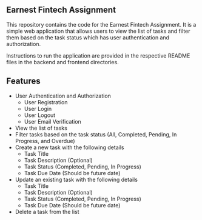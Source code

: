 ## Earnest Fintech Assignment

This repository contains the code for the Earnest Fintech Assignment. It is a simple web application that allows users to view the list of tasks and filter them based on the task status which has user authentication and authorization.

Instructions to run the application are provided in the respective README files in the backend and frontend directories.

## Features

-   User Authentication and Authorization
    -   User Registration
    -   User Login
    -   User Logout
    -   User Email Verification
-   View the list of tasks
-   Filter tasks based on the task status (All, Completed, Pending, In Progress, and Overdue)
-   Create a new task with the following details
    -   Task Title
    -   Task Description (Optional)
    -   Task Status (Completed, Pending, In Progress)
    -   Task Due Date (Should be future date)
-   Update an existing task with the following details
    -   Task Title
    -   Task Description (Optional)
    -   Task Status (Completed, Pending, In Progress)
    -   Task Due Date (Should be future date)
-   Delete a task from the list

